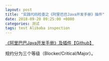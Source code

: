 ```yaml
---
layout: post
title: "实践代码检查之《阿里巴巴Java开发手册》插件"
date: 2018-09-20 09:25:00 +0800
categories: 测试
tags: test Alibaba inspection
---
```


[《阿里巴巴Java开发手册》及插件【Github】](https://github.com/alibaba/p3c)

规约分为三个等级（Blocker/Critical/Major）。